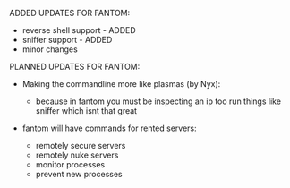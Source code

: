 ADDED UPDATES FOR FANTOM:
  - reverse shell support - ADDED
  - sniffer support - ADDED
  - minor changes 
 
PLANNED UPDATES FOR FANTOM:
  - Making the commandline more like plasmas (by Nyx):
      - because in fantom you must be inspecting an ip too run things like sniffer which isnt that great
   
  - fantom will have commands for rented servers:
      - remotely secure servers
      - remotely nuke servers
      - monitor processes
      - prevent new processes
